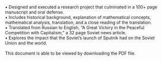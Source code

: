 ▪ Designed and executed a research project that culminated in a 100+ page manuscript and oral defense. \
▪ Includes historical background, explanation of mathematical concepts, mathematical analysis, translation, and a close
reading of the translation. \
▪ Translated from Russian to English, “A Great Victory in the Peaceful Competition with Capitalism,” a 32 page Soviet
news article. \
▪ Explores the impact that the Soviet’s launch of Sputnik had on the Soviet Union and the world. \
\
This document is able to be viewed by downloading the PDF file.
